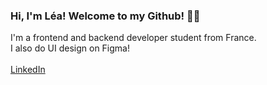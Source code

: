 ### Hi, I'm Léa! Welcome to my Github! 👋🏽

I'm a frontend and backend developer student from France.<br>
I also do UI design on Figma!<br><br>
[LinkedIn](https://www.linkedin.com/in/lea-mhoumadi)
<!--
**Leambr/Leambr** is a ✨ _special_ ✨ repository because its `README.md` (this file) appears on your GitHub profile.

Here are some ideas to get you started:

- 🔭 I’m currently working on ...
- 🌱 I’m currently learning ...
- 👯 I’m looking to collaborate on ...
- 🤔 I’m looking for help with ...
- 💬 Ask me about ...
- 📫 How to reach me: ...
- 😄 Pronouns: ...
- ⚡ Fun fact: ...
-->
